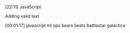 \[22:11\]
JavaScript

Adding valid text

[00:01:17]
javascript ml ops
bears
beets
battlestar galactica
